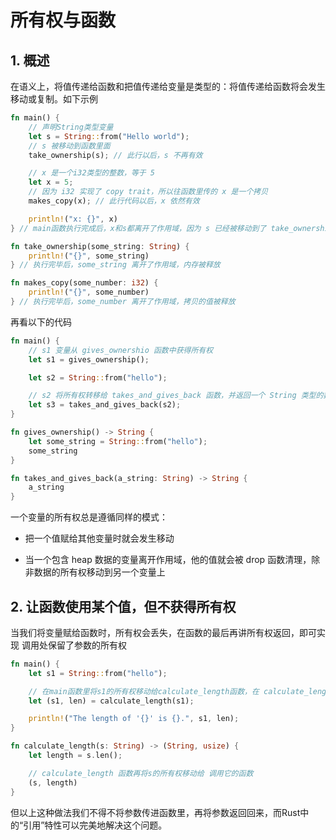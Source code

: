 # 所有权与函数

## 1. 概述

在语义上，将值传递给函数和把值传递给变量是类型的：将值传递给函数将会发生移动或复制。如下示例

```rust
fn main() {
    // 声明String类型变量
    let s = String::from("Hello world");
    // s 被移动到函数里面
    take_ownership(s); // 此行以后，s 不再有效

    // x 是一个i32类型的整数，等于 5
    let x = 5;
    // 因为 i32 实现了 copy trait，所以往函数里传的 x 是一个拷贝
    makes_copy(x); // 此行代码以后，x 依然有效

    println!("x: {}", x)
} // main函数执行完成后，x和s都离开了作用域，因为 s 已经被移动到了 take_ownership 函数里面，所以不在执行内存释放操作

fn take_ownership(some_string: String) {
    println!("{}", some_string)
} // 执行完毕后，some_string 离开了作用域，内存被释放

fn makes_copy(some_number: i32) {
    println!("{}", some_number)
} // 执行完毕后，some_number 离开了作用域，拷贝的值被释放
```

再看以下的代码

```rust
fn main() {
    // s1 变量从 gives_ownershio 函数中获得所有权
    let s1 = gives_ownership();

    let s2 = String::from("hello");

    // s2 将所有权转移给 takes_and_gives_back 函数，并返回一个 String 类型的数据，将所有权转移给 s3
    let s3 = takes_and_gives_back(s2);
}

fn gives_ownership() -> String {
    let some_string = String::from("hello");
    some_string
}

fn takes_and_gives_back(a_string: String) -> String {
    a_string
}
```

一个变量的所有权总是遵循同样的模式：

- 把一个值赋给其他变量时就会发生移动

- 当一个包含 heap 数据的变量离开作用域，他的值就会被 drop 函数清理，除非数据的所有权移动到另一个变量上

## 2. 让函数使用某个值，但不获得所有权

当我们将变量赋给函数时，所有权会丢失，在函数的最后再讲所有权返回，即可实现 调用处保留了参数的所有权

```rust
fn main() {
    let s1 = String::from("hello");

    // 在main函数里将s1的所有权移动给calculate_length函数，在 calculate_length 再将所有权移交回来
    let (s1, len) = calculate_length(s1);

    println!("The length of '{}' is {}.", s1, len);
}

fn calculate_length(s: String) -> (String, usize) {
    let length = s.len();

    // calculate_length 函数再将s的所有权移动给 调用它的函数
    (s, length)
}
```

但以上这种做法我们不得不将参数传进函数里，再将参数返回回来，而Rust中的“引用”特性可以完美地解决这个问题。

